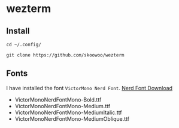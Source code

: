 # wezterm

## Install
```
cd ~/.config/

git clone https://github.com/skoowoo/wezterm
```

## Fonts

I have installed the font `VictorMono Nerd Font`. [Nerd Font Download](https://www.nerdfonts.com/font-downloads)

* VictorMonoNerdFontMono-Bold.ttf
* VictorMonoNerdFontMono-Medium.ttf
* VictorMonoNerdFontMono-MediumItalic.ttf
* VictorMonoNerdFontMono-MediumOblique.ttf

